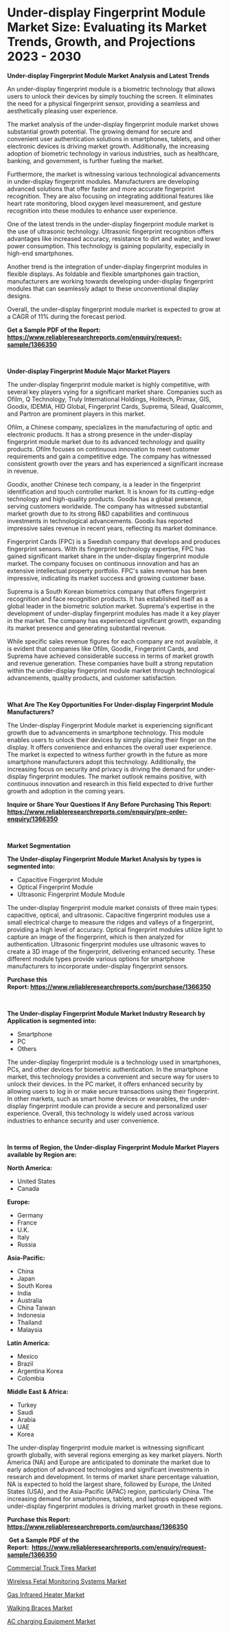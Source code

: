 <p><h1>Under-display Fingerprint Module Market Size: Evaluating its Market Trends, Growth, and Projections 2023 - 2030</h1></p><p><strong>Under-display Fingerprint Module Market Analysis and Latest Trends</strong></p>
<p><p>An under-display fingerprint module is a biometric technology that allows users to unlock their devices by simply touching the screen. It eliminates the need for a physical fingerprint sensor, providing a seamless and aesthetically pleasing user experience.</p><p>The market analysis of the under-display fingerprint module market shows substantial growth potential. The growing demand for secure and convenient user authentication solutions in smartphones, tablets, and other electronic devices is driving market growth. Additionally, the increasing adoption of biometric technology in various industries, such as healthcare, banking, and government, is further fueling the market.</p><p>Furthermore, the market is witnessing various technological advancements in under-display fingerprint modules. Manufacturers are developing advanced solutions that offer faster and more accurate fingerprint recognition. They are also focusing on integrating additional features like heart rate monitoring, blood oxygen level measurement, and gesture recognition into these modules to enhance user experience.</p><p>One of the latest trends in the under-display fingerprint module market is the use of ultrasonic technology. Ultrasonic fingerprint recognition offers advantages like increased accuracy, resistance to dirt and water, and lower power consumption. This technology is gaining popularity, especially in high-end smartphones.</p><p>Another trend is the integration of under-display fingerprint modules in flexible displays. As foldable and flexible smartphones gain traction, manufacturers are working towards developing under-display fingerprint modules that can seamlessly adapt to these unconventional display designs.</p><p>Overall, the under-display fingerprint module market is expected to grow at a CAGR of 11% during the forecast period.</p></p>
<p><strong>Get a Sample PDF of the Report:&nbsp; <a href="https://www.reliableresearchreports.com/enquiry/request-sample/1366350">https://www.reliableresearchreports.com/enquiry/request-sample/1366350</a></strong></p>
<p>&nbsp;</p>
<p><strong>Under-display Fingerprint Module Major Market Players</strong></p>
<p><p>The under-display fingerprint module market is highly competitive, with several key players vying for a significant market share. Companies such as Ofilm, Q Technology, Truly International Holdings, Holitech, Primax, GIS, Goodix, IDEMIA, HID Global, Fingerprint Cards, Suprema, Silead, Qualcomm, and Partron are prominent players in this market.</p><p>Ofilm, a Chinese company, specializes in the manufacturing of optic and electronic products. It has a strong presence in the under-display fingerprint module market due to its advanced technology and quality products. Ofilm focuses on continuous innovation to meet customer requirements and gain a competitive edge. The company has witnessed consistent growth over the years and has experienced a significant increase in revenue.</p><p>Goodix, another Chinese tech company, is a leader in the fingerprint identification and touch controller market. It is known for its cutting-edge technology and high-quality products. Goodix has a global presence, serving customers worldwide. The company has witnessed substantial market growth due to its strong R&D capabilities and continuous investments in technological advancements. Goodix has reported impressive sales revenue in recent years, reflecting its market dominance.</p><p>Fingerprint Cards (FPC) is a Swedish company that develops and produces fingerprint sensors. With its fingerprint technology expertise, FPC has gained significant market share in the under-display fingerprint module market. The company focuses on continuous innovation and has an extensive intellectual property portfolio. FPC's sales revenue has been impressive, indicating its market success and growing customer base.</p><p>Suprema is a South Korean biometrics company that offers fingerprint recognition and face recognition products. It has established itself as a global leader in the biometric solution market. Suprema's expertise in the development of under-display fingerprint modules has made it a key player in the market. The company has experienced significant growth, expanding its market presence and generating substantial revenue.</p><p>While specific sales revenue figures for each company are not available, it is evident that companies like Ofilm, Goodix, Fingerprint Cards, and Suprema have achieved considerable success in terms of market growth and revenue generation. These companies have built a strong reputation within the under-display fingerprint module market through technological advancements, quality products, and customer satisfaction.</p></p>
<p>&nbsp;</p>
<p><strong>What Are The Key Opportunities For Under-display Fingerprint Module Manufacturers?</strong></p>
<p><p>The Under-display Fingerprint Module market is experiencing significant growth due to advancements in smartphone technology. This module enables users to unlock their devices by simply placing their finger on the display. It offers convenience and enhances the overall user experience. The market is expected to witness further growth in the future as more smartphone manufacturers adopt this technology. Additionally, the increasing focus on security and privacy is driving the demand for under-display fingerprint modules. The market outlook remains positive, with continuous innovation and research in this field expected to drive further growth and adoption in the coming years.</p></p>
<p><strong>Inquire or Share Your Questions If Any Before Purchasing This Report: <a href="https://www.reliableresearchreports.com/enquiry/pre-order-enquiry/1366350">https://www.reliableresearchreports.com/enquiry/pre-order-enquiry/1366350</a></strong></p>
<p>&nbsp;</p>
<p><strong>Market Segmentation</strong></p>
<p><strong>The Under-display Fingerprint Module Market Analysis by types is segmented into:</strong></p>
<p><ul><li>Capacitive Fingerprint Module</li><li>Optical Fingerprint Module</li><li>Ultrasonic Fingerprint Module Module</li></ul></p>
<p><p>The under-display fingerprint module market consists of three main types: capacitive, optical, and ultrasonic. Capacitive fingerprint modules use a small electrical charge to measure the ridges and valleys of a fingerprint, providing a high level of accuracy. Optical fingerprint modules utilize light to capture an image of the fingerprint, which is then analyzed for authentication. Ultrasonic fingerprint modules use ultrasonic waves to create a 3D image of the fingerprint, delivering enhanced security. These different module types provide various options for smartphone manufacturers to incorporate under-display fingerprint sensors.</p></p>
<p><strong>Purchase this Report:&nbsp;<a href="https://www.reliableresearchreports.com/purchase/1366350">https://www.reliableresearchreports.com/purchase/1366350</a></strong></p>
<p>&nbsp;</p>
<p><strong>The Under-display Fingerprint Module Market Industry Research by Application is segmented into:</strong></p>
<p><ul><li>Smartphone</li><li>PC</li><li>Others</li></ul></p>
<p><p>The under-display fingerprint module is a technology used in smartphones, PCs, and other devices for biometric authentication. In the smartphone market, this technology provides a convenient and secure way for users to unlock their devices. In the PC market, it offers enhanced security by allowing users to log in or make secure transactions using their fingerprint. In other markets, such as smart home devices or wearables, the under-display fingerprint module can provide a secure and personalized user experience. Overall, this technology is widely used across various industries to enhance security and user convenience.</p></p>
<p>&nbsp;</p>
<p><strong>In terms of Region, the Under-display Fingerprint Module Market Players available by Region are:</strong></p>
<p>
    <p> <strong> North America: </strong>
        <ul>
            <li>United States</li>
            <li>Canada</li>
        </ul>
        </p> 
    <p> <strong> Europe: </strong>
        <ul>
            <li>Germany</li>
            <li>France</li>
            <li>U.K.</li>
            <li>Italy</li>
            <li>Russia</li>
        </ul>
        </p> 
    <p> <strong> Asia-Pacific: </strong>
        <ul>
            <li>China</li>
            <li>Japan</li>
            <li>South Korea</li>
            <li>India</li>
            <li>Australia</li>
            <li>China Taiwan</li>
            <li>Indonesia</li>
            <li>Thailand</li>
            <li>Malaysia</li>
        </ul>
        </p> 
    <p> <strong> Latin America: </strong>
        <ul>
            <li>Mexico</li>
            <li>Brazil</li>
            <li>Argentina Korea</li>
            <li>Colombia</li>
        </ul>
        </p> 
    <p> <strong> Middle East & Africa: </strong>
        <ul>
            <li>Turkey</li>
            <li>Saudi</li>
            <li>Arabia</li>
            <li>UAE</li>
            <li>Korea</li>
        </ul>
    </p>
    </p>
<p><p>The under-display fingerprint module market is witnessing significant growth globally, with several regions emerging as key market players. North America (NA) and Europe are anticipated to dominate the market due to early adoption of advanced technologies and significant investments in research and development. In terms of market share percentage valuation, NA is expected to hold the largest share, followed by Europe, the United States (USA), and the Asia-Pacific (APAC) region, particularly China. The increasing demand for smartphones, tablets, and laptops equipped with under-display fingerprint modules is driving market growth in these regions.</p></p>
<p><strong>Purchase this Report: <a href="https://www.reliableresearchreports.com/purchase/1366350">https://www.reliableresearchreports.com/purchase/1366350</a></strong></p>
<p>&nbsp;<strong>Get a Sample PDF of the Report:&nbsp;&nbsp;<a href="https://www.reliableresearchreports.com/enquiry/request-sample/1366350">https://www.reliableresearchreports.com/enquiry/request-sample/1366350</a></strong></p>
<p><strong></strong></p>
<p><p><a href="https://www.linkedin.com/pulse/commercial-truck-tires-market-insights-players-forecast-i9xuc/">Commercial Truck Tires Market</a></p><p><a href="https://medium.com/@albertakoss2023/wireless-fetal-monitoring-systems-market-size-cagr-trends-2024-2030-dc7c13781d53">Wireless Fetal Monitoring Systems Market</a></p><p><a href="https://www.linkedin.com/pulse/gas-infrared-heater-market-size-share-amp-trends-analysis-x9upe/">Gas Infrared Heater Market</a></p><p><a href="https://medium.com/@jenniebrown07/walking-braces-market-size-cagr-trends-2024-2030-e6b782f609ac">Walking Braces Market</a></p><p><a href="https://www.linkedin.com/pulse/ac-charging-equipment-market-challenges-opportunities-ukrzc/">AC charging Equipment Market</a></p></p>